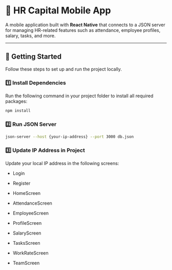 # 📱 HR Capital Mobile App

A mobile application built with **React Native** that connects to a JSON server for managing HR-related features such as attendance, employee profiles, salary, tasks, and more.

---

## 🚀 Getting Started

Follow these steps to set up and run the project locally.

### 1️⃣ Install Dependencies
Run the following command in your project folder to install all required packages:

```bash
npm install
```

### 2️⃣ Run JSON Server
```bash
json-server --host {your-ip-address} --port 3000 db.json
```

### 3️⃣ Update IP Address in Project
Update your local IP address in the following screens:

- Login

- Register

- HomeScreen

- AttendanceScreen

- EmployeeScreen

- ProfileScreen

- SalaryScreen

- TasksScreen

- WorkRateScreen

- TeamScreen
